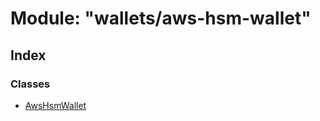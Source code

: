 # Module: "wallets/aws-hsm-wallet"

## Index

### Classes

* [AwsHsmWallet](../classes/_wallets_aws_hsm_wallet_.awshsmwallet.md)
